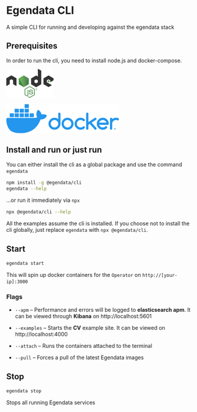 # Egendata CLI

A simple CLI for running and developing against the egendata stack

## Prerequisites

In order to run the cli, you need to install node.js and docker-compose.

[![node.js](assets/icon_nodejs.png)](https://nodejs.org/en/download/)

[![docker](assets/icon_docker.png)](https://www.docker.com/products/docker-desktop)

## Install and run or just run

You can either install the cli as a global package and use the command `egendata`

```bash
npm install -g @egendata/cli
egendata --help
```

...or run it immediately via `npx`

```bash
npx @egendata/cli --help
```

All the examples assume the cli is installed. If you choose not to install the
cli globally, just replace `egendata` with `npx @egendata/cli`.

## Start

```bash
egendata start
```

This will spin up docker containers for the `Operator` on `http://[your-ip]:3000`

### Flags

* `--apm` – Performance and errors will be logged to **elasticsearch apm**. It can be viewed through **Kibana** on http://localhost:5601

* `--examples` – Starts the **CV** example site. It can be viewed on http://localhost:4000

* `--attach` – Runs the containers attached to the terminal

* `--pull` – Forces a pull of the latest Egendata images

## Stop

```bash
egendata stop
```

Stops all running Egendata services
